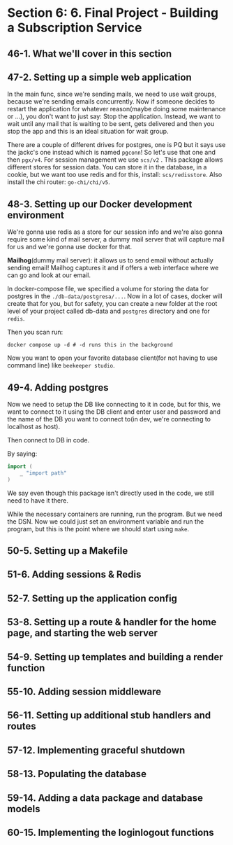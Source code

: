 # Section 6: 6. Final Project - Building a Subscription Service

## 46-1. What we'll cover in this section

## 47-2. Setting up a simple web application
In the main func, since we're sending mails, we need to use wait groups, because we're sending emails concurrently. Now if someone decides
to restart the application for whatever reason(maybe doing some maintenance or ...), you don't want to just say: Stop the application. Instead,
we want to wait until any mail that is waiting to be sent, gets delivered and then you stop the app and this is an ideal situation for wait group.

There are a couple of different drives for postgres, one is PQ but it says use the jackc's one instead which is named `pgconn`! So let's use that one and then
`pgx/v4`. For session management we use `scs/v2` . This package allows different stores for session data. You can store it in the database, in a cookie, but we 
want too use redis and for this, install: `scs/redisstore`. Also install the chi router: `go-chi/chi/v5`.

## 48-3. Setting up our Docker development environment
We're gonna use redis as a store for our session info and we're also gonna require some kind of mail server, a dummy mail server that will capture mail
for us and we're gonna use docker for that.

**Mailhog**(dummy mail server): it allows us to send email without actually sending email! Mailhog captures it and if offers a web interface where we can go and look 
at our email.

In docker-compose file, we specified a volume for storing the data for postgres in the `./db-data/postgresa/...`. Now in a lot of cases, 
docker will create that for you, but for safety, you can create a new folder at the root level of your project called db-data and `postgres` directory and
one for `redis`.

Then you scan run:
```shell
docker compose up -d # -d runs this in the background
```

Now you want to open your favorite database client(for not having to use command line) like `beekeeper studio`.

## 49-4. Adding postgres
Now we need to setup the DB like connecting to it in code, but for this, we want to connect to it using the DB client and enter user and password and
the name of the DB you want to connect to(in dev, we're connecting to localhost as host).

Then connect to DB in code.

By saying:
```go
import (
    _ "import path"
)

```
We say even though this package isn't directly used in the code, we still need to have it there.

While the necessary containers are running, run the program. But we need the DSN. Now we could just set an environment variable and run the program,
but this is the point where we should start using `make`.

## 50-5. Setting up a Makefile
## 51-6. Adding sessions & Redis
## 52-7. Setting up the application config
## 53-8. Setting up a route & handler for the home page, and starting the web server
## 54-9. Setting up templates and building a render function
## 55-10. Adding session middleware
## 56-11. Setting up additional stub handlers and routes
## 57-12. Implementing graceful shutdown
## 58-13. Populating the database
## 59-14. Adding a data package and database models
## 60-15. Implementing the loginlogout functions
